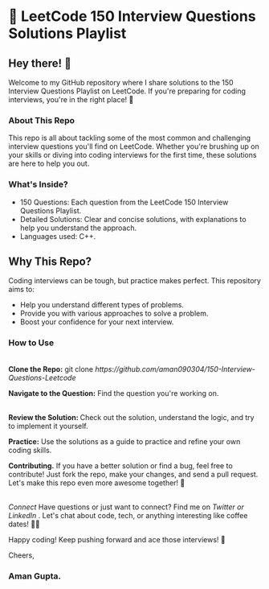 <h1> 🎯 LeetCode 150 Interview Questions Solutions Playlist </h1>
<h2> Hey there! 👋 </h2>

Welcome to my GitHub repository where I share solutions to the 150 Interview Questions Playlist on LeetCode. If you're preparing for coding interviews, you're in the right place! 🚀
<h3> About This Repo </h3>

This repo is all about tackling some of the most common and challenging interview questions you'll find on LeetCode. Whether you're brushing up on your skills or diving into coding interviews for the first time, these solutions are here to help you out.
<h3> What's Inside?
</h3>
<ul> 
  <li>150 Questions: Each question from the LeetCode 150 Interview Questions Playlist.</li>
  <li> Detailed Solutions: Clear and concise solutions, with explanations to help you understand the approach.
</li>
  <li>Languages used: C++.
 </li>
  <liEfficient Code: Focus on writing clean, efficient, and optimized code.
></li>
</ul>

<h2> Why This Repo? </h2>
Coding interviews can be tough, but practice makes perfect. This repository aims to:
<ul>
<li>Help you understand different types of problems.
 </li>
  <li>Provide you with various approaches to solve a problem.
</li>
  <li> Boost your confidence for your next interview.
</li>
  
</ul>

<h3> How to Use
</h3>
<br>
<strong>Clone the Repo:</strong> git clone   <i> https://github.com/aman090304/150-Interview-Questions-Leetcode</i>
<br>

<strong> Navigate to the Question:</strong>  Find the question you're working on.

<br>
<strong>Review the Solution:  </strong> Check out the solution, understand the logic, and try to implement it yourself.<br>

<strong> Practice:</strong> Use the solutions as a guide to practice and refine your own coding skills.<br>

<strong> Contributing.</strong>
If you have a better solution or find a bug, feel free to contribute! Just fork the repo, make your changes, and send a pull request. Let's make this repo even more awesome together! 💪 <br> <br>

<i>Connect </i>
Have questions or just want to connect? Find me on <i> Twitter or LinkedIn </i>. Let's chat about code, tech, or anything interesting like coffee dates! 🍵💖


Happy coding! Keep pushing forward and ace those interviews! 🌟

Cheers,<br>
<strong><h3> Aman Gupta. </h3></strong>
